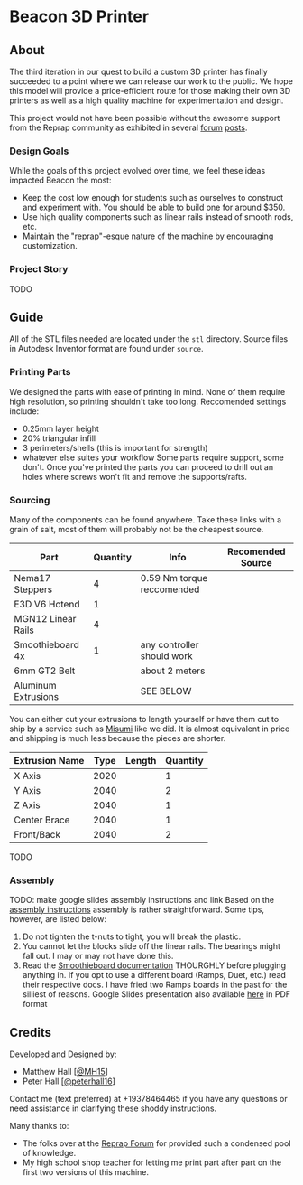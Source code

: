 # Beacon 3D Printer

## About
The third iteration in our quest to build a custom 3D printer has finally succeeded to a point where we can release our work to the public. We hope this model will provide a price-efficient route for those making their own 3D printers as well as a high quality machine for experimentation and design.

This project would not have been possible without the awesome support from the Reprap community as exhibited in several [forum](https://reprap.org/forum/read.php?1,807842,page=1) [posts](https://reprap.org/forum/read.php?397,796724,821423#msg-821423).

### Design Goals
While the goals of this project evolved over time, we feel these ideas impacted Beacon the most:
- Keep the cost low enough for students such as ourselves to construct and experiment with. You should be able to build one for around $350.
- Use high quality components such as linear rails instead of smooth rods, etc.
- Maintain the "reprap"-esque nature of the machine by encouraging customization. 

### Project Story
TODO

## Guide
All of the STL files needed are located under the `stl` directory. Source files in Autodesk Inventor format are found under `source`.

### Printing Parts
We designed the parts with ease of printing in mind. None of them require high resolution, so printing shouldn't take too long. Reccomended settings include:
- 0.25mm layer height
- 20% triangular infill
- 3 perimeters/shells (this is important for strength)
- whatever else suites your workflow
Some parts require support, some don't. Once you've printed the parts you can proceed to drill out an holes where screws won't fit and remove the supports/rafts.

### Sourcing
Many of the components can be found anywhere. Take these links with a grain of salt, most of them will probably not be the cheapest source.

Part | Quantity | Info | Recomended Source
---- | -------- | ---- | ------------------
Nema17 Steppers	| 4 | 0.59 Nm torque reccomended
E3D V6 Hotend | 1 |
MGN12 Linear Rails | 4 |
Smoothieboard 4x | 1 | any controller should work
6mm GT2 Belt | | about 2 meters
Aluminum Extrusions | | SEE BELOW


You can either cut your extrusions to length yourself or have them cut to ship by a service such as [Misumi](https://us.misumi-ec.com/) like we did. It is almost equivalent in price and shipping is much less because the pieces are shorter.

Extrusion Name | Type | Length | Quantity
-------------- | ---- | ------ | --------
X Axis | 2020 | | 1
Y Axis | 2040 | | 2
Z Axis | 2040 | | 1
Center Brace | 2040 | | 1
Front/Back | 2040 | | 2

TODO

### Assembly
TODO: make google slides assembly instructions and link
Based on the [assembly instructions](https://slides.google.com) assembly is rather straightforward. Some tips, however, are listed below:
1. Do not tighten the t-nuts to tight, you will break the plastic.
2. You cannot let the blocks slide off the linear rails. The bearings might fall out. I may or may not have done this.
3. Read the [Smoothieboard documentation](http://smoothieware.org/3d-printer-guide) THOURGHLY before plugging anything in. If you opt to use a different board (Ramps, Duet, etc.) read their respective docs. I have fried two Ramps boards in the past for the silliest of reasons.
Google Slides presentation also available [here](documentation/assembly.pdf) in PDF format

## Credits
Developed and Designed by:
- Matthew Hall [[@MH15](https://github.com/MH15)]
- Peter Hall [[@peterhall16](https://github.com/peterhall16)]

Contact me (text preferred) at +19378464465 if you have any questions or need assistance in clarifying these shoddy instructions.

Many thanks to:
- The folks over at the [Reprap Forum](http://forums.reprap.org) for provided such a condensed pool of knowledge.
- My high school shop teacher for letting me print part after part on the first two versions of this machine.

